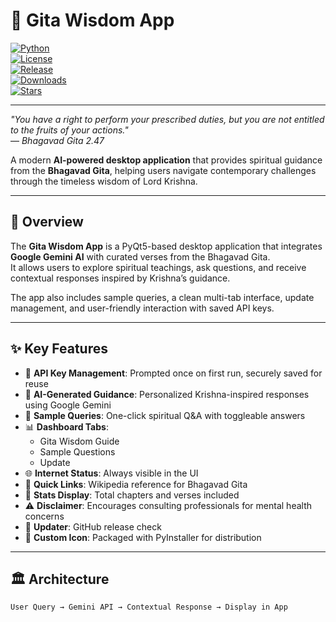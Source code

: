 # 🌸 Gita Wisdom App  

[![Python](https://img.shields.io/badge/python-3.9%2B-blue.svg)](https://www.python.org/)  
[![License](https://img.shields.io/badge/license-MIT-green.svg)](LICENSE)  
[![Release](https://img.shields.io/github/v/release/Ritax2003/Gita-Wisdom-App)](https://github.com/Ritax2003/Gita-Wisdom-App/releases)  
[![Downloads](https://img.shields.io/github/downloads/Ritax2003/Gita-Wisdom-App/total?color=yellow)](https://github.com/Ritax2003/Gita-Wisdom-App/releases)  
[![Stars](https://img.shields.io/github/stars/Ritax2003/Gita-Wisdom-App?style=social)](https://github.com/Ritax2003/Gita-Wisdom-App/stargazers)  

---

*"You have a right to perform your prescribed duties, but you are not entitled to the fruits of your actions."*  
— *Bhagavad Gita 2.47*  

A modern **AI-powered desktop application** that provides spiritual guidance from the **Bhagavad Gita**, helping users navigate contemporary challenges through the timeless wisdom of Lord Krishna.  

---

## 📖 Overview  

The **Gita Wisdom App** is a PyQt5-based desktop application that integrates **Google Gemini AI** with curated verses from the Bhagavad Gita.  
It allows users to explore spiritual teachings, ask questions, and receive contextual responses inspired by Krishna’s guidance.  

The app also includes sample queries, a clean multi-tab interface, update management, and user-friendly interaction with saved API keys.  

---

## ✨ Key Features  

- 🔑 **API Key Management**: Prompted once on first run, securely saved for reuse  
- 🙏 **AI-Generated Guidance**: Personalized Krishna-inspired responses using Google Gemini  
- 📖 **Sample Queries**: One-click spiritual Q&A with toggleable answers  
- 📊 **Dashboard Tabs**:  
  - Gita Wisdom Guide  
  - Sample Questions
  - Update
- 🌐 **Internet Status**: Always visible in the UI  
- 🔗 **Quick Links**: Wikipedia reference for Bhagavad Gita  
- 📜 **Stats Display**: Total chapters and verses included  
- ⚠️ **Disclaimer**: Encourages consulting professionals for mental health concerns  
- 🔄 **Updater**: GitHub release check  
- 🎨 **Custom Icon**: Packaged with PyInstaller for distribution  

---

## 🏛 Architecture  

```text
User Query → Gemini API → Contextual Response → Display in App

